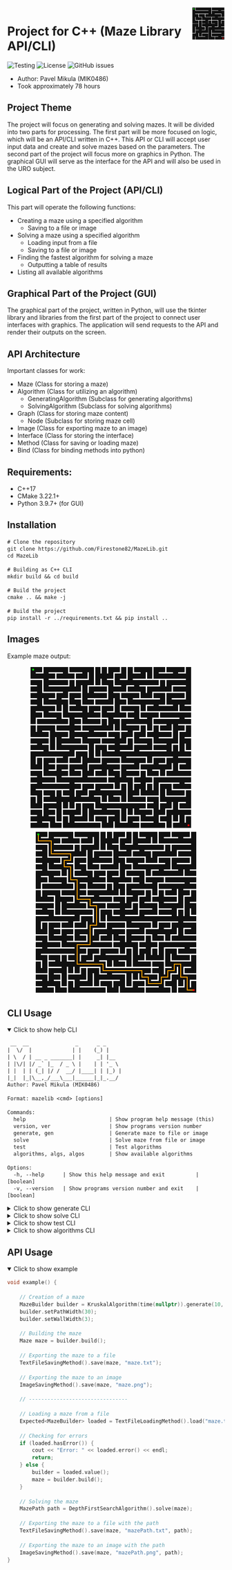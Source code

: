 <img width="15%" src="assets/icon.png" align="right" alt="Icon">

# Project for C++ (Maze Library API/CLI) 

<p>
    <img alt="Testing" src="https://github.com/Firestone82/MazeLib/actions/workflows/cmake.yml/badge.svg">
    <img alt="License" src="https://img.shields.io/github/license/Firestone82/MazeLib">
    <img alt="GitHub issues" src="https://img.shields.io/github/issues/Firestone82/MazeLib">
</p>

- Author: Pavel Mikula (MIK0486)
- Took approximately 78 hours

## Project Theme
The project will focus on generating and solving mazes. It will be divided into two parts for processing. 
The first part will be more focused on logic, which will be an API/CLI written in C++. 
This API or CLI will accept user input data and create and solve mazes based on the parameters. 
The second part of the project will focus more on graphics in Python. 
The graphical GUI will serve as the interface for the API and will also be used in the URO subject.

## Logical Part of the Project (API/CLI)
This part will operate the following functions:
 - Creating a maze using a specified algorithm
   - Saving to a file or image
 - Solving a maze using a specified algorithm
   - Loading input from a file
   - Saving to a file or image
 - Finding the fastest algorithm for solving a maze
   - Outputting a table of results
 - Listing all available algorithms

## Graphical Part of the Project (GUI)
The graphical part of the project, written in Python, will use the tkinter library and 
libraries from the first part of the project to connect user interfaces with graphics. 
The application will send requests to the API and render their outputs on the screen.

## API Architecture
Important classes for work:
 - Maze (Class for storing a maze)
 - Algorithm (Class for utilizing an algorithm)
   - GeneratingAlgorithm (Subclass for generating algorithms)
   - SolvingAlgorithm (Subclass for solving algorithms)
 - Graph (Class for storing maze content)
   - Node (Subclass for storing maze cell)
 - Image (Class for exporting maze to an image)
 - Interface (Class for storing the interface)
 - Method (Class for saving or loading maze)
 - Bind (Class for binding methods into python)

## Requirements:
- C++17
- CMake 3.22.1+
- Python 3.9.7+ (for GUI)

## Installation
```shell
# Clone the repository
git clone https://github.com/Firestone82/MazeLib.git
cd MazeLib

# Building as C++ CLI
mkdir build && cd build

# Build the project
cmake .. && make -j

# Build the project
pip install -r ../requirements.txt && pip install ..
```

## Images
Example maze output:

<p align="center">
    <img src="assets/maze.png" alt="Not Solved Maze Image"> 
    &nbsp;
    &nbsp;
    &nbsp;
    <img src="assets/mazeSolved.png" alt="Solved Maze Image"> 
</p>

## CLI Usage
<details open>
<summary>Click to show help CLI</summary>

```
 __  __               _      _ _
|  \/  |             | |    (_) |
| \  / | __ _ _______| |     _| |__
| |\/| |/ _` |_  / _ \ |    | | '_ \
| |  | | (_| |/ /  __/ |____| | |_) |
|_|  |_|\__,_/___\___|______|_|_.__/
Author: Pavel Mikula (MIK0486)

Format: mazelib <cmd> [options]

Commands:
  help                           | Show program help message (this)
  version, ver                   | Show programs version number
  generate, gen                  | Generate maze to file or image
  solve                          | Solve maze from file or image
  test                           | Test algorithms
  algorithms, algs, algos        | Show available algorithms

Options:
  -h, --help      | Show this help message and exit          | [boolean]
  -v, --version   | Show programs version number and exit    | [boolean]
```
</details>

<details>
<summary>Click to show generate CLI</summary>

```
Command: mazelib generate [options]

Options:
  -w, --width           | Width of maze                                     REQUIRED | [int]
  -h, --height          | Height of maze                                    REQUIRED | [int]
  -a, --algorithm       | Algorithm to generate maze                        REQUIRED | [string]
  -se, --seed           | Seed of the maze                                           | [double]
  -s, --start           | Start position of maze                                     | [int] [int]
  -e, --end             | End position of maze                                       | [int] [int]
  -pw, --pathWidth      | Width of the path between walls                            | [int]
  -ww, --wallWidth      | Width of wall between paths                                | [int]
  -f, --file            | Path to the file, where maze will be saved                 | [string]
  -i, --image           | Path to the image, where maze will be saved                | [string]
```
</details>

<details>
<summary>Click to show solve CLI</summary>

```
Command: mazelib solve [options]

Options:
  -fi, --fileIn         | Path to the input file of maze                    REQUIRED | [string]
  -a, --algorithm       | Algorithm to solve maze                           REQUIRED | [string]
  -s, --start           | Start position of maze                                     | [int] [int]
  -e, --end             | End position of maze                                       | [int] [int]
  -fo, --fileOut        | Path to the file, where maze will be saved                 | [string]
  -i, --image           | Path to the image, where maze will be saved                | [string]
```
</details>

<details>
<summary>Click to show test CLI</summary>

```
Command: mazelib test [options]

Options:
  -fi, --fileIn         | Path to the file, from which maze will be loaded  REQUIRED | [string]
  -a, --algorithm       | Algorithms to test, separated by commas                    | [string]
  -fo, --fileOut        | Path to the file, where maze will be saved                 | [string]
  -t, --table           | Output results printed in table                            |
```
</details>

<details>
<summary>Click to show algorithms CLI</summary>

```
Command: mazelib algorithms

Options:
  -o, --order           | Order of algorithms                                        | [string]
  -t, --type            | Type of algorithms                                         | [string]
  -d, --description     | Hide description of algorithms                             |
```
</details>

## API Usage
<details open>
<summary>Click to show example </summary>

```cpp
void example() {

    // Creation of a maze
    MazeBuilder builder = KruskalAlgorithm(time(nullptr)).generate(10, 10);
    builder.setPathWidth(30);
    builder.setWallWidth(3);

    // Building the maze
    Maze maze = builder.build();

    // Exporting the maze to a file
    TextFileSavingMethod().save(maze, "maze.txt");

    // Exporting the maze to an image
    ImageSavingMethod().save(maze, "maze.png");

    // --------------------------------

    // Loading a maze from a file
    Expected<MazeBuilder> loaded = TextFileLoadingMethod().load("maze.txt");

    // Checking for errors
    if (loaded.hasError()) {
        cout << "Error: " << loaded.error() << endl;
        return;
    } else {
        builder = loaded.value();
        maze = builder.build();
    }

    // Solving the maze
    MazePath path = DepthFirstSearchAlgorithm().solve(maze);

    // Exporting the maze to a file with the path
    TextFileSavingMethod().save(maze, "mazePath.txt", path);

    // Exporting the maze to an image with the path
    ImageSavingMethod().save(maze, "mazePath.png", path);
}
```
</details>
